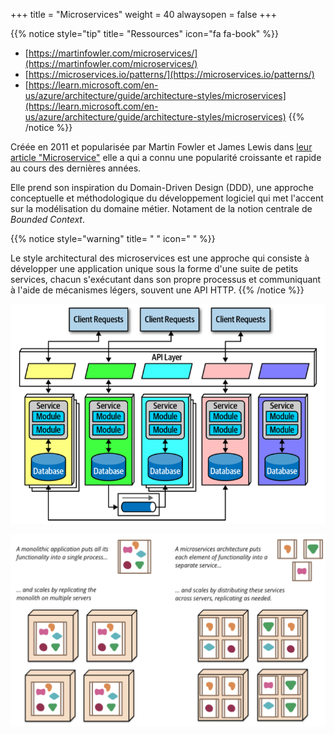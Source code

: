 +++
title = "Microservices"
weight = 40
alwaysopen = false
+++

{{% notice style="tip" title= "Ressources" icon="fa fa-book" %}}

- [https://martinfowler.com/microservices/](https://martinfowler.com/microservices/)
- [https://microservices.io/patterns/](https://microservices.io/patterns/)
- [https://learn.microsoft.com/en-us/azure/architecture/guide/architecture-styles/microservices](https://learn.microsoft.com/en-us/azure/architecture/guide/architecture-styles/microservices)
  {{% /notice %}}

Créée en 2011 et popularisée par Martin Fowler et James Lewis dans [leur article "Microservice"](https://martinfowler.com/articles/microservices.html)
elle a qui a connu une popularité croissante et rapide au cours des dernières années.

Elle prend son inspiration du Domain-Driven Design (DDD), une approche conceptuelle et méthodologique du développement logiciel qui met l'accent sur la modélisation du domaine métier. Notament de la notion centrale de _Bounded Context_.

{{% notice style="warning" title= " " icon=" " %}}

Le style architectural des microservices est une approche qui consiste à développer une application unique sous la forme d'une suite de petits services, chacun s'exécutant dans son propre processus et communiquant à l'aide de mécanismes légers, souvent une API HTTP.
{{% /notice %}}

![Alt text](images/microservices.png)

![Alt text](images/microservices2.png?width=40pc)
